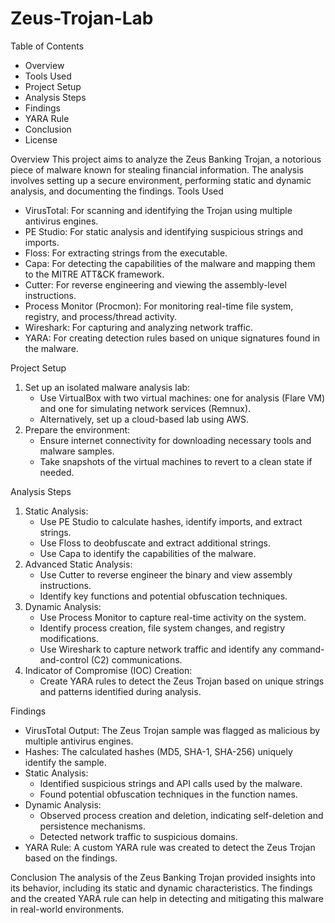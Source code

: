 # Zeus-Trojan-Lab
Table of Contents

- Overview
- Tools Used
- Project Setup
- Analysis Steps
- Findings
- YARA Rule
- Conclusion
- License

Overview
This project aims to analyze the Zeus Banking Trojan, a notorious piece of malware known for stealing financial information. The analysis involves setting up a secure environment, performing static and dynamic analysis, and documenting the findings.
Tools Used

- VirusTotal: For scanning and identifying the Trojan using multiple antivirus engines.
- PE Studio: For static analysis and identifying suspicious strings and imports.
- Floss: For extracting strings from the executable.
- Capa: For detecting the capabilities of the malware and mapping them to the MITRE ATT&CK framework.
- Cutter: For reverse engineering and viewing the assembly-level instructions.
- Process Monitor (Procmon): For monitoring real-time file system, registry, and process/thread activity.
- Wireshark: For capturing and analyzing network traffic.
- YARA: For creating detection rules based on unique signatures found in the malware.

Project Setup

1. Set up an isolated malware analysis lab:
    - Use VirtualBox with two virtual machines: one for analysis (Flare VM) and one for simulating network services (Remnux).
    - Alternatively, set up a cloud-based lab using AWS.
2. Prepare the environment:
    - Ensure internet connectivity for downloading necessary tools and malware samples.
    - Take snapshots of the virtual machines to revert to a clean state if needed.

Analysis Steps

1. Static Analysis:
    - Use PE Studio to calculate hashes, identify imports, and extract strings.
    - Use Floss to deobfuscate and extract additional strings.
    - Use Capa to identify the capabilities of the malware.
2. Advanced Static Analysis:
    - Use Cutter to reverse engineer the binary and view assembly instructions.
    - Identify key functions and potential obfuscation techniques.
3. Dynamic Analysis:
    - Use Process Monitor to capture real-time activity on the system.
    - Identify process creation, file system changes, and registry modifications.
    - Use Wireshark to capture network traffic and identify any command-and-control (C2) communications.
4. Indicator of Compromise (IOC) Creation:
    - Create YARA rules to detect the Zeus Trojan based on unique strings and patterns identified during analysis.

Findings

- VirusTotal Output: The Zeus Trojan sample was flagged as malicious by multiple antivirus engines.
- Hashes: The calculated hashes (MD5, SHA-1, SHA-256) uniquely identify the sample.
- Static Analysis:
    - Identified suspicious strings and API calls used by the malware.
    - Found potential obfuscation techniques in the function names.
- Dynamic Analysis:
    - Observed process creation and deletion, indicating self-deletion and persistence mechanisms.
    - Detected network traffic to suspicious domains.
- YARA Rule: A custom YARA rule was created to detect the Zeus Trojan based on the findings.

Conclusion
The analysis of the Zeus Banking Trojan provided insights into its behavior, including its static and dynamic characteristics. The findings and the created YARA rule can help in detecting and mitigating this malware in real-world environments.

